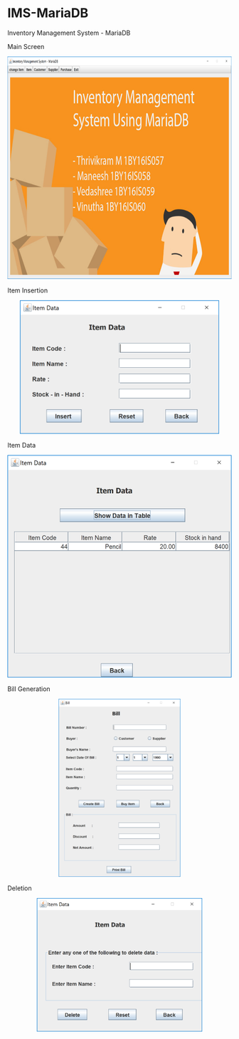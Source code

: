# IMS-MariaDB
Inventory Management System - MariaDB

Main Screen

<p align="center"><img src="/src/res/1.PNG" alt="Main Screen" height = "500"/></p>

Item Insertion

<p align="center"><img src="/src/res/2.PNG" alt="Item Insertion" height = "300"/></p>

Item Data

<p align="center"><img src="/src/res/3.PNG" alt="Item Data" height = "500"/></p>

Bill Generation 

<p align="center"><img src="/src/res/4.PNG" alt="Bill Generation " height = "400"/></p>

Deletion

<p align="center"><img src="/src/res/5.PNG" alt="Deletion" height = "300"/></p>

